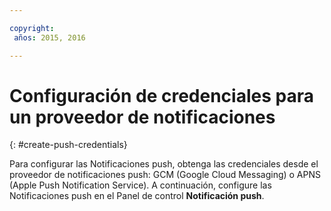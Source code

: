 ```yaml
---

copyright:
 años: 2015, 2016

---
```

# Configuración de credenciales para un proveedor de notificaciones
{: #create-push-credentials}

Para configurar las Notificaciones push, obtenga las credenciales desde el proveedor de notificaciones push: GCM (Google Cloud Messaging) o APNS (Apple Push Notification Service). A continuación, configure las Notificaciones push en el Panel de control **Notificación push**.
